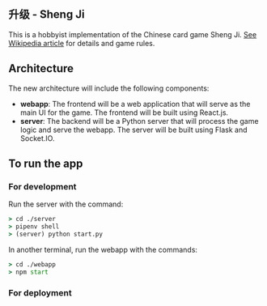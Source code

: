## 升级 - Sheng Ji

This is a hobbyist implementation of the Chinese card game Sheng Ji. [See Wikipedia article](https://en.wikipedia.org/wiki/Sheng_ji) for details and game rules.

## Architecture

The new architecture will include the following components:

- **webapp**: The frontend will be a web application that will serve as the main UI for the game. The frontend will be built using React.js.
- **server**: The backend will be a Python server that will process the game logic and serve the webapp. The server will be built using Flask and Socket.IO.

## To run the app

### For development

Run the server with the command:

```cmd
> cd ./server
> pipenv shell
> (server) python start.py
```

In another terminal, run the webapp with the commands:

```cmd
> cd ./webapp
> npm start
```

### For deployment
